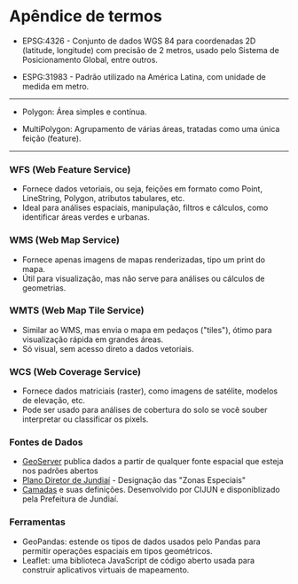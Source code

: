 # Apêndice de termos  

- EPSG:4326 - Conjunto de dados WGS 84 para coordenadas 2D (latitude, longitude) com precisão de 2 metros, usado pelo Sistema de Posicionamento Global, entre outros.

- ESPG:31983 - Padrão utilizado na América Latina, com unidade de medida em metro.

---

- Polygon: Área simples e contínua.

- MultiPolygon: Agrupamento de várias áreas, tratadas como uma única feição (feature).

---

### WFS (Web Feature Service)
- Fornece dados vetoriais, ou seja, feições em formato como Point, LineString, Polygon, atributos tabulares, etc.
- Ideal para análises espaciais, manipulação, filtros e cálculos, como identificar áreas verdes e urbanas.

### WMS (Web Map Service)
- Fornece apenas imagens de mapas renderizadas, tipo um print do mapa.
- Útil para visualização, mas não serve para análises ou cálculos de geometrias.

### WMTS (Web Map Tile Service)
- Similar ao WMS, mas envia o mapa em pedaços ("tiles"), ótimo para visualização rápida em grandes áreas.
- Só visual, sem acesso direto a dados vetoriais.

### WCS (Web Coverage Service)
- Fornece dados matriciais (raster), como imagens de satélite, modelos de elevação, etc.
- Pode ser usado para análises de cobertura do solo se você souber interpretar ou classificar os pixels.

### Fontes de Dados

- [GeoServer](https://geo.jundiai.sp.gov.br/geoserver/web/?0) publica dados a partir de qualquer fonte espacial que esteja nos padrões abertos
- [Plano Diretor de Jundiaí](https://planodiretor.jundiai.sp.gov.br/wp-content/uploads/2018/07/PD_Reuni%C3%A3o-2018-7-18.pptx.pdf) - Designação das "Zonas Especiais"
- [Camadas](METADADOS.md) e suas definições. Desenvolvido por CIJUN e disponiblizado pela Prefeitura de Jundiaí.

### Ferramentas

- GeoPandas: estende os tipos de dados usados ​​pelo Pandas para permitir operações espaciais em tipos geométricos. 
- Leaflet: uma biblioteca JavaScript de código aberto usada para construir aplicativos virtuais de mapeamento.
